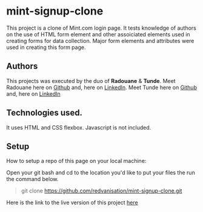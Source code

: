  # mint-signup-clone


This project is a clone of Mint.com login page.  It tests knowledge of authors on the use of HTML form element and other assoiciated elements used in creating forms for data collection. Major form elements and attributes were used in creating this form page. 

## Authors
This projects was executed by the duo of **Radouane** & **Tunde**.
Meet Radouane here on [Github](https://github.com/Redvanisation) and, here on  [LinkedIn](https://www.linkedin.com/in/redvan/). 
Meet Tunde here on  [Github](https://www.linkedin.com/in/tunde-oretade/) and,  here on [LinkedIn](https://github.com/tundeiness/)

## Technologies used. 
It uses HTML and CSS flexbox. Javascript is not included. 

## Setup
How to setup a repo of this page on your local machine:

Open your git bash and cd to the location you'd like to put your files the run the command below.

>git clone https://github.com/redvanisation/mint-signup-clone.git

Here is the link to the live version of this project [here](https://redvanisation.github.io/mint-signup-clone/)
